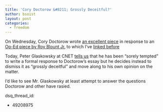 ```yaml
---
title: 'Cory Doctorow &#8211; Grossly Deceitful?'
author: bsoist
layout: post
categories:
  - freedom
---
```

On Wednesday, Cory Doctorow wrote [an excellent piece][1] in response to an [Op-Ed piece by Roy Blount Jr.][2] to which I&#8217;ve [linked before][3]

Today, Peter Glaskowsky at CNET [tells us][4] that he has been &#8220;sorely tempted&#8221; to write a formal response to Doctorow&#8217;s essay but he decides instead to dismiss it as &#8220;grossly deceitful&#8221; and move along to his own opinion on the matter.

I&#8217;d like to see Mr. Glaskowsky at least attempt to answer the questions Doctorow and other have rasied.

 [1]: http://www.boingboing.net/2009/02/25/authors-guild-vs-rea.html
 [2]: http://www.nytimes.com/2009/02/25/opinion/25blount.html?_r=1
 [3]: http://whsjr.soistmann.com/oped/2009/02/26/daily-links-5/
 [4]: http://news.cnet.com/8301-13512_3-10184974-23.html
dsq_thread_id:
  - 49208975
